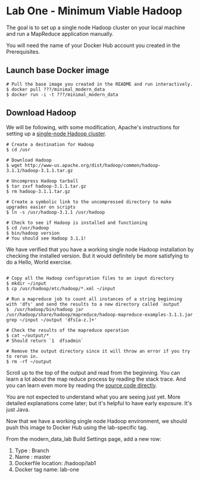 # Lab One - Minimum Viable Hadoop
The goal is to set up a single node Hadoop cluster on your local machine and run a MapReduce application manually.

You will need the name of your Docker Hub account you created in the Prerequisites.

## Launch base Docker image
```
# Pull the base image you created in the README and run interactively.
$ docker pull ???/minimal_modern_data
$ docker run -i -t ???/minimal_modern_data
```

## Download Hadoop
We will be following, with some modification, Apache's instructions for setting up a [single-node Hadoop cluster](https://hadoop.apache.org/docs/r3.1.1/hadoop-project-dist/hadoop-common/SingleCluster.html).
```
# Create a destination for Hadoop
$ cd /usr

# Download Hadoop
$ wget http://www-us.apache.org/dist/hadoop/common/hadoop-3.1.1/hadoop-3.1.1.tar.gz

# Uncompress Hadoop tarball
$ tar zxvf hadoop-3.1.1.tar.gz
$ rm hadoop-3.1.1.tar.gz

# Create a symbolic link to the uncompressed directory to make upgrades easier on scripts
$ ln -s /usr/hadoop-3.1.1 /usr/hadoop

# Check to see if Hadoop is installed and functioning
$ cd /usr/hadoop
$ bin/hadoop version
# You should see Hadoop 3.1.1!
```

We have verified that you have a working single node Hadoop installation by checking the installed version. But it would definitely be more satisfying to do a Hello, World exercise.
```

# Copy all the Hadoop configuration files to an input directory
$ mkdir ~/input
$ cp /usr/hadoop/etc/hadoop/*.xml ~/input

# Run a mapreduce job to count all instances of a string beginning with 'dfs' and send the results to a new directory called `output`
$  /usr/hadoop/bin/hadoop jar /usr/hadoop/share/hadoop/mapreduce/hadoop-mapreduce-examples-3.1.1.jar grep ~/input ~/output 'dfs[a-z.]+'

# Check the results of the mapreduce operation
$ cat ~/output/*
# Should return `1	dfsadmin`

# Remove the output directory since it will throw an error if you try to rerun in.
$ rm -rf ~/output
```

Scroll up to the top of the output and read from the beginning. You can learn a lot about the map reduce process by reading the stack trace. And you can learn even more by reading the [source code directly](https://github.com/apache/hadoop/blob/trunk/hadoop-mapreduce-project/hadoop-mapreduce-examples/src/main/java/org/apache/hadoop/examples/Grep.java).

You are not expected to understand what you are seeing just yet. More detailed explanations come later; but it's helpful to have early exposure. It's just Java.

Now that we have a working single node Hadoop environment, we should push this image to Docker Hub using the lab-specific tag.

From the modern_data_lab Build Settings page, add a new row:
1. Type : Branch
2. Name : master
3. Dockerfile location: /hadoop/lab1
4. Docker tag name: lab-one  
